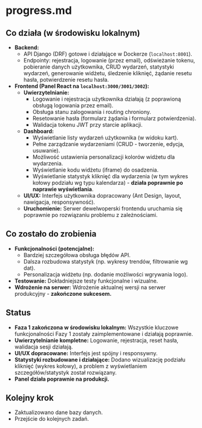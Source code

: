 # progress.md

## Co działa (w środowisku lokalnym)
- **Backend:**
    - API Django (DRF) gotowe i działające w Dockerze (`localhost:8001`).
    - Endpointy: rejestracja, logowanie (przez email), odświeżanie tokenu, pobieranie danych użytkownika, CRUD wydarzeń, statystyki wydarzeń, generowanie widżetu, śledzenie kliknięć, żądanie resetu hasła, potwierdzenie resetu hasła.
- **Frontend (Panel React na `localhost:3000/3001/3002`):**
    - **Uwierzytelnianie:**
        - Logowanie i rejestracja użytkownika działają (z poprawioną obsługą logowania przez email).
        - Obsługa stanu zalogowania i routing chroniony.
        - Resetowanie hasła (formularz żądania i formularz potwierdzenia).
        - Walidacja tokenu JWT przy starcie aplikacji.
    - **Dashboard:**
        - Wyświetlanie listy wydarzeń użytkownika (w widoku kart).
        - Pełne zarządzanie wydarzeniami (CRUD - tworzenie, edycja, usuwanie).
        - Możliwość ustawienia personalizacji kolorów widżetu dla wydarzenia.
        - Wyświetlanie kodu widżetu (iframe) do osadzenia.
        - Wyświetlanie statystyk kliknięć dla wydarzenia (w tym wykres kołowy podziału wg typu kalendarza) - **działa poprawnie po naprawie wyświetlania**.
    - **UI/UX:** Interfejs użytkownika dopracowany (Ant Design, layout, nawigacja, responsywność).
    - **Uruchomienie:** Serwer dewelwoperski frontendu uruchamia się poprawnie po rozwiązaniu problemu z zależnościami.

## Co zostało do zrobienia
- **Funkcjonalności (potencjalne):**
    - Bardziej szczegółowa obsługa błędów API.
    - Dalsza rozbudowa statystyk (np. wykresy trendów, filtrowanie wg dat).
    - Personalizacja widżetu (np. dodanie możliwości wgrywania logo).
- **Testowanie:** Dokładniejsze testy funkcjonalne i wizualne.
- **Wdrożenie na serwer:** Wdrożenie aktualnej wersji na serwer produkcyjny - **zakończone sukcesem.**

## Status
- **Faza 1 zakończona w środowisku lokalnym:** Wszystkie kluczowe funkcjonalności Fazy 1 zostały zaimplementowane i działają poprawnie.
- **Uwierzytelnianie kompletne:** Logowanie, rejestracja, reset hasła, walidacja sesji działają.
- **UI/UX dopracowane:** Interfejs jest spójny i responsywny.
- **Statystyki rozbudowane i działające:** Dodano wizualizację podziału kliknięć (wykres kołowy), a problem z wyświetlaniem szczegółów/statystyk został rozwiązany.
- **Panel działa poprawnie na produkcji.**

## Kolejny krok
- Zaktualizowano dane bazy danych.
- Przejście do kolejnych zadań.
